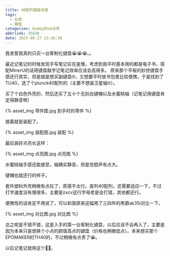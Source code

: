 ```yaml
---
title: 40配列键盘说是
tags:
  - 日常
  - 键盘
categories: Dumby的sb日常
abbrlink: 35630
date: 2025-06-27 13:26:39
---
```


我发誓我真的只买一台客制化键盘😭😭😭。。

<!--more-->

最近记笔记的时候发现手写笔记实在是慢，考虑到我平时基本用的都是电子书，搭配MinerU的话用键盘敲字记笔记效率应该会高得多。
原来那个平板的妙控键盘手感还行其实，但是就是想买副键盘🤓，又想要平时放书包里比较便携，于是找到了TU40，选了个plunck40配列的（主要不想装卫星轴🤓）。

买了个白色外壳的，然后还买了五十个无刻白键帽以及水蜜桃轴（记笔记用键盘肯定得静音啊）

{% asset_img 零件图.jpg 到手时的零件 %}

接着就是装配了。

{% asset_img 装配图.jpg 装配 %}

最后装好点亮长这样：

{% asset_img 点亮图.jpg 点亮图 %}

水蜜桃轴手感还能接受，轴确实静音，但是空腔声有点大。

键帽也就还行的样子。

套件塑料外壳稍微有点拉了，质感不太行。直列40配列，还需要适应一下，不过打字速度没有慢很多，主要是zxcv这行字母老是会打错，其他都还行。

便携性的话肯定不用说了，可以和我原来这幅用了三四年的黑爵ak35i对比一下。

{% asset_img 对比图.jpg 对比图 %}

总之呢是不错不错，这是入手的第一台客制化键盘，以后应该不会再入了，主要是因为本来只是想换个小点的颜值高点的键盘（价格也稍微低点）。本来想买那个EPOMAKER的TH40的，不过稍微有点贵了😭。

以后记笔记就用这个🥳🥳。